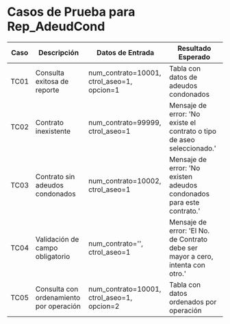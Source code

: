 # Casos de Prueba para Rep_AdeudCond

| Caso | Descripción | Datos de Entrada | Resultado Esperado |
|------|-------------|------------------|--------------------|
| TC01 | Consulta exitosa de reporte | num_contrato=10001, ctrol_aseo=1, opcion=1 | Tabla con datos de adeudos condonados |
| TC02 | Contrato inexistente | num_contrato=99999, ctrol_aseo=1 | Mensaje de error: 'No existe el contrato o tipo de aseo seleccionado.' |
| TC03 | Contrato sin adeudos condonados | num_contrato=10002, ctrol_aseo=1 | Mensaje de error: 'No existen adeudos condonados para este contrato.' |
| TC04 | Validación de campo obligatorio | num_contrato='', ctrol_aseo=1 | Mensaje de error: 'El No. de Contrato debe ser mayor a cero, intenta con otro.' |
| TC05 | Consulta con ordenamiento por operación | num_contrato=10001, ctrol_aseo=1, opcion=2 | Tabla con datos ordenados por operación |
